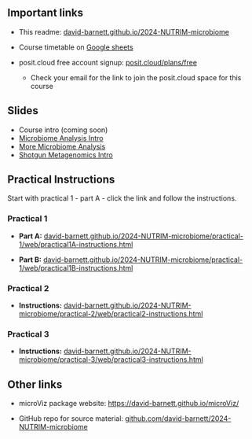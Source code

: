 ## Important links

-   This readme: [david-barnett.github.io/2024-NUTRIM-microbiome](https://david-barnett.github.io/2024-NUTRIM-microbiome)

-   Course timetable on [Google sheets](https://docs.google.com/spreadsheets/d/1mt0nUgz8h7Lax0L2wGjKzeZomPlQbVFaPmd1gahLUqA/edit?usp=sharing)

-   posit.cloud free account signup: [posit.cloud/plans/free](https://posit.cloud/plans/free)

    -   Check your email for the link to join the posit.cloud space for this course

## Slides

-   Course intro (coming soon)
-   [Microbiome Analysis Intro](https://docs.google.com/presentation/d/1YzxvIE38Blg-tQ5wXggN7vkSifVIOlSIooTXJCUj7K8/edit?usp=sharing)
-   [More Microbiome Analysis](https://docs.google.com/presentation/d/1SqeevIkawzP8xFjdfitT2er3tsjPmHuxaeatFWHFA84/edit?usp=sharing)
-   [Shotgun Metagenomics Intro](https://docs.google.com/presentation/d/1Av0GMmLcnakHXYjg_fSJhJUtQNuPpbHwgYx2VmBrSGc/edit?usp=sharing)

## Practical Instructions

Start with practical 1 - part A - click the link and follow the instructions.

### Practical 1

-   **Part A:** [david-barnett.github.io/2024-NUTRIM-microbiome/practical-1/web/practical1A-instructions.html](https://david-barnett.github.io/2024-NUTRIM-microbiome/practical-1/web/practical1A-instructions.html)

-   **Part B:** [david-barnett.github.io/2024-NUTRIM-microbiome/practical-1/web/practical1B-instructions.html](https://david-barnett.github.io/2024-NUTRIM-microbiome/practical-1/web/practical1B-instructions.html)

### Practical 2

-   **Instructions:** [david-barnett.github.io/2024-NUTRIM-microbiome/practical-2/web/practical2-instructions.html](https://david-barnett.github.io/2024-NUTRIM-microbiome/practical-2/web/practical2-instructions.html)

### Practical 3

-   **Instructions:** [david-barnett.github.io/2024-NUTRIM-microbiome/practical-3/web/practical3-instructions.html](https://david-barnett.github.io/2024-NUTRIM-microbiome/practical-3/web/practical3-instructions.html)

## Other links

-   microViz package website: <https://david-barnett.github.io/microViz/>

-   GitHub repo for source material: [github.com/david-barnett/2024-NUTRIM-microbiome](https://github.com/david-barnett/2024-NUTRIM-microbiome)
